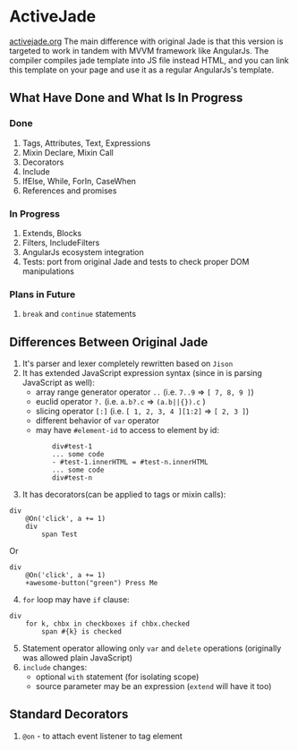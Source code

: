 # ActiveJade
[activejade.org](http://www.activejade.org)
The main difference with original Jade is that this version is targeted to work in tandem with MVVM framework like AngularJs.
The compiler compiles jade template into JS file instead HTML, and you can link this template on your page and use it as a regular AngularJs's template.

## What Have Done and What Is In Progress

### Done
1. Tags, Attributes, Text, Expressions
2. Mixin Declare, Mixin Call
3. Decorators
4. Include
5. IfElse, While, ForIn, CaseWhen
6. References and promises

### In Progress
1. Extends, Blocks
2. Filters, IncludeFilters
3. AngularJs ecosystem integration
4. Tests: port from original Jade and tests to check proper DOM manipulations

### Plans in Future
1. `break` and `continue` statements

## Differences Between Original Jade
1. It's parser and lexer completely rewritten based on `Jison`
2. It has extended JavaScript expression syntax (since in is parsing JavaScript as well):
    * array range generator operator `..` (i.e. `7..9` => `[ 7, 8, 9 ]`)
    * euclid operator `?.` (i.e. `a.b?.c` => `(a.b||{}).c` )
    * slicing operator `[:]` (i.e. `[ 1, 2, 3, 4 ][1:2]` => `[ 2, 3 ]`)
    * different behavior of `var` operator
    * may have `#element-id` to access to element by id:
        ```
            div#test-1
            ... some code
            - #test-1.innerHTML = #test-n.innerHTML
            ... some code
            div#test-n
        ```
3. It has decorators(can be applied to tags or mixin calls):
```
div
    @On('click', a += 1)
    div
        span Test
```
Or
```
div
    @On('click', a += 1)
    +awesome-button("green") Press Me
```
4. `for` loop may have `if` clause:
```
div
    for k, chbx in checkboxes if chbx.checked
        span #{k} is checked
```
5. Statement operator allowing only `var` and `delete` operations (originally was allowed plain JavaScript)
6. `include` changes:
    * optional `with` statement (for isolating scope)
    * source parameter may be an expression (`extend` will have it too)

## Standard Decorators
1. `@on` - to attach event listener to tag element
